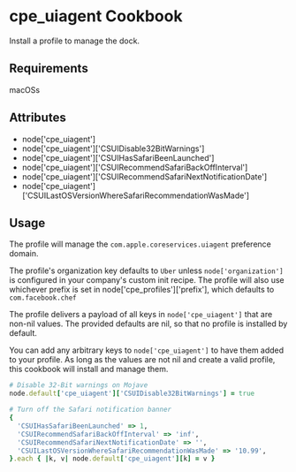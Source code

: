 cpe_uiagent Cookbook
=========================
Install a profile to manage the dock.

Requirements
------------
macOSs

Attributes
----------
* node['cpe_uiagent']
* node['cpe_uiagent']['CSUIDisable32BitWarnings']
* node['cpe_uiagent']['CSUIHasSafariBeenLaunched']
* node['cpe_uiagent']['CSUIRecommendSafariBackOffInterval']
* node['cpe_uiagent']['CSUIRecommendSafariNextNotificationDate']
* node['cpe_uiagent']['CSUILastOSVersionWhereSafariRecommendationWasMade']

Usage
-----
The profile will manage the `com.apple.coreservices.uiagent` preference domain.

The profile's organization key defaults to `Uber` unless `node['organization']` is
configured in your company's custom init recipe. The profile will also use
whichever prefix is set in node['cpe_profiles']['prefix'], which defaults to `com.facebook.chef`

The profile delivers a payload of all keys in `node['cpe_uiagent']` that are non-nil values.  The provided defaults are nil, so that no profile is installed by default.

You can add any arbitrary keys to `node['cpe_uiagent']` to have them added to your profile.  As long as the values are not nil and create a valid profile, this cookbook will install and manage them.

```ruby
# Disable 32-Bit warnings on Mojave
node.default['cpe_uiagent']['CSUIDisable32BitWarnings'] = true

# Turn off the Safari notification banner
{
  'CSUIHasSafariBeenLaunched' => 1,
  'CSUIRecommendSafariBackOffInterval' => 'inf',
  'CSUIRecommendSafariNextNotificationDate' => '',
  'CSUILastOSVersionWhereSafariRecommendationWasMade' => '10.99',
}.each { |k, v| node.default['cpe_uiagent'][k] = v }
```
